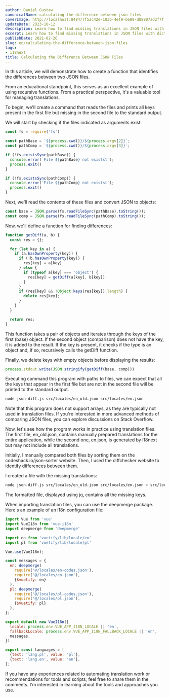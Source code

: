 ```yaml
---
author: Daniel Gustaw
canonicalName: calculating-the-difference-between-json-files
coverImage: http://localhost:8484/7f52c42e-103b-4ef9-b689-d08807ad2f7f.avif
updateDate: 2023-10-12
description: Learn how to find missing translations in JSON files with dictionaries.
excerpt: Learn how to find missing translations in JSON files with dictionaries.
publishDate: 2021-02-26
slug: en/calculating-the-difference-between-json-files
tags:
- i18next
title: Calculating the Difference Between JSON Files
---
```



In this article, we will demonstrate how to create a function that identifies the differences between two JSON files.

From an educational standpoint, this serves as an excellent example of using recursive functions. From a practical
perspective, it's a valuable tool for managing translations.

To begin, we'll create a command that reads the files and prints all keys present in the first file but missing in the
second file to the standard output.

We will start by checking if the files indicated as arguments exist:

```js
const fs = require('fs')

const pathBase = `${process.cwd()}/${process.argv[2]}`;
const pathComp = `${process.cwd()}/${process.argv[3]}`;

if (!fs.existsSync(pathBase)) {
  console.error(`File ${pathBase} not existst`);
  process.exit()
}

if (!fs.existsSync(pathComp)) {
  console.error(`File ${pathComp} not existst`);
  process.exit()
}
```

Next, we'll read the contents of these files and convert JSON to objects:

```javascript
const base = JSON.parse(fs.readFileSync(pathBase).toString());
const comp = JSON.parse(fs.readFileSync(pathComp).toString());
```

Now, we'll define a function for finding differences:

```javascript
function getDiff(a, b) {
  const res = {};

  for (let key in a) {
    if (a.hasOwnProperty(key)) {
      if (!b.hasOwnProperty(key)) {
        res[key] = a[key]
      } else {
        if (typeof a[key] === 'object') {
          res[key] = getDiff(a[key], b[key])
        }
      }
      if (res[key] && !Object.keys(res[key]).length) {
        delete res[key];
      }
    }
  }

  return res;
}
```

This function takes a pair of objects and iterates through the keys of the first (base) object. If the second object
(comparison) does not have the key, it is added to the result. If the key is present, it checks if the type is an object
and, if so, recursively calls the getDiff function.

Finally, we delete keys with empty objects before displaying the results:

```javascript
process.stdout.write(JSON.stringify(getDiff(base, comp)))
```

Executing command this program with paths to files, we can expect that
all the keys that appear in the first file but are not in the second
file will be printed to the standard output.

```bash
node json-diff.js src/locales/en_old.json src/locales/en.json
```

Note that this program does not support arrays, as they are typically not used in translation files. If you're
interested in more advanced methods of comparing JSON files, you can explore discussions on Stack Overflow.

Now, let's see how the program works in practice using translation files. The first file, en_old.json, contains manually
prepared translations for the entire application, while the second one, en.json, is generated by i18next but may not
include all translations.

Initially, I manually compared both files by sorting them on the codeshack.io/json-sorter website. Then, I used the
diffchecker website to identify differences between them.

I created a file with the missing translations:

```bash
node json-diff.js src/locales/en_old.json src/locales/en.json > src/locales/en-codes.json
```

The formatted file, displayed using jq, contains all the missing keys.

When importing translation files, you can use the deepmerge package. Here's an example of an i18n configuration file:

```javascript
import Vue from 'vue'
import VueI18n from 'vue-i18n'
import deepmerge from 'deepmerge'

import en from 'vuetify/lib/locale/en'
import pl from 'vuetify/lib/locale/pl'

Vue.use(VueI18n);

const messages = {
  en: deepmerge(
    require('@/locales/en-codes.json'),
    require('@/locales/en.json'),
    {$vuetify: en}
  ),
  pl: deepmerge(
    require('@/locales/pl-codes.json'),
    require('@/locales/pl.json'),
    {$vuetify: pl}
  ),
};

export default new VueI18n({
  locale: process.env.VUE_APP_I18N_LOCALE || 'en',
  fallbackLocale: process.env.VUE_APP_I18N_FALLBACK_LOCALE || 'en',
  messages,
})

export const languages = [
  {text: 'lang.pl', value: 'pl'},
  {text: 'lang.en', value: 'en'},
];
```

If you have any experiences related to automating translation work or recommendations for tools and scripts, feel free
to share them in the comments. I'm interested in learning about the tools and approaches you use.

